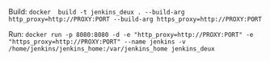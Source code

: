 Build:
`docker  build -t jenkins_deux . --build-arg http_proxy=http://PROXY:PORT --build-arg https_proxy=http://PROXY:PORT`

Run:
`docker run -p 8080:8080 -d -e "http_proxy=http://PROXY:PORT" -e "https_proxy=http://PROXY:PORT" --name jenkins -v /home/jenkins/jenkins_home:/var/jenkins_home jenkins_deux`

